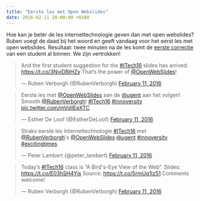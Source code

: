 ```yaml
---
title: "Eerste les met Open Webslides"
date: 2016-02-11 20:00:00 +0100
---
```

Hoe kan je beter de les internettechnologie geven dan met open webslides?
Ruben voegt de daad bij het woord en geeft vandaag voor het eerst les met open webslides.
Resultaat: twee minuten na de les komt de [eerste correctie](https://github.com/RubenVerborgh/WebFundamentals/pull/1) van een student al binnen.
We zijn vertrokken!

<blockquote class="twitter-tweet" data-lang="en"><p lang="en" dir="ltr">And the first student suggestion for the <a href="https://twitter.com/hashtag/ITech16?src=hash">#ITech16</a> slides has arrived: <a href="https://t.co/3NvjDBjHZv">https://t.co/3NvjDBjHZv</a> That’s the power of <a href="https://twitter.com/OpenWebSlides">@OpenWebSlides</a>!</p>&mdash; Ruben Verborgh (@RubenVerborgh) <a href="https://twitter.com/RubenVerborgh/status/697734435102392320">February 11, 2016</a></blockquote>
<script async src="//platform.twitter.com/widgets.js" charset="utf-8"></script>

<blockquote class="twitter-tweet" data-lang="en"><p lang="nl" dir="ltr">Eerste les met <a href="https://twitter.com/OpenWebSlides">@OpenWebSlides</a> aan de <a href="https://twitter.com/ugent">@ugent</a> aan het volgen! Smooth <a href="https://twitter.com/RubenVerborgh">@RubenVerborgh</a>! <a href="https://twitter.com/hashtag/ITech16?src=hash">#ITech16</a> <a href="https://twitter.com/hashtag/innoversity?src=hash">#innoversity</a> <a href="https://t.co/mVqllEeXTC">pic.twitter.com/mVqllEeXTC</a></p>&mdash; Esther De Loof (@EstherDeLoof) <a href="https://twitter.com/EstherDeLoof/status/697695411356749824">February 11, 2016</a></blockquote>
<script async src="//platform.twitter.com/widgets.js" charset="utf-8"></script>

<blockquote class="twitter-tweet" data-lang="en"><p lang="nl" dir="ltr">Straks eerste les Internettechnologie <a href="https://twitter.com/hashtag/ITech16?src=hash">#ITech16</a> met <a href="https://twitter.com/RubenVerborgh">@RubenVerborgh</a>&#39;s <a href="https://twitter.com/OpenWebSlides">@OpenWebSlides</a> <a href="https://twitter.com/ugent">@ugent</a> <a href="https://twitter.com/hashtag/innoversity?src=hash">#innoversity</a> <a href="https://twitter.com/hashtag/excitingtimes?src=hash">#excitingtimes</a></p>&mdash; Peter Lambert (@peter_lambert) <a href="https://twitter.com/peter_lambert/status/697666950663708672">February 11, 2016</a></blockquote>
<script async src="//platform.twitter.com/widgets.js" charset="utf-8"></script>

<blockquote class="twitter-tweet" data-lang="en"><p lang="en" dir="ltr">Today’s <a href="https://twitter.com/hashtag/ITech16?src=hash">#ITech16</a> class is “A Bird&#39;s-Eye View of the Web”. Slides: <a href="https://t.co/E03hSH4Yjs">https://t.co/E03hSH4Yjs</a> Source: <a href="https://t.co/5rmUq1iz51">https://t.co/5rmUq1iz51</a> Comments welcome!</p>&mdash; Ruben Verborgh (@RubenVerborgh) <a href="https://twitter.com/RubenVerborgh/status/697681570623311873">February 11, 2016</a></blockquote>
<script async src="//platform.twitter.com/widgets.js" charset="utf-8"></script>
